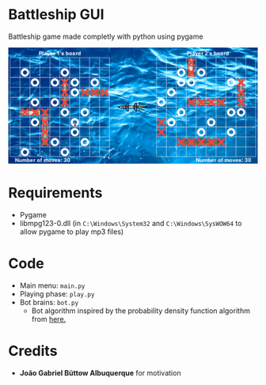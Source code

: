 # Battleship GUI

Battleship game made completly with python using pygame

![](./img/gameplay_2.png)


# Requirements

- Pygame
- libmpg123-0.dll (in `C:\Windows\System32` and `C:\Windows\SysWOW64` to allow pygame to play mp3 files)

# Code

- Main menu: `main.py`
- Playing phase: `play.py`
- Bot brains: `bot.py`
    - Bot algorithm inspired by the probability density function algorithm from [here.](https://www.datagenetics.com/blog/december32011/)

# Credits

- **João Gabriel Büttow Albuquerque** for motivation